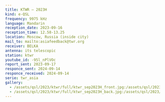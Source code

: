 ```yaml
---
title: KTWR — 2023H
kind: e-QSL
frequency: 9975 kHz
language: Mandarin
reception_date: 2023-09-16
reception_time: 12.58-13.25
location: Moscow, Russia (inside city)
mail_to: mailto:asiafeedback@twr.org
receiver: BELKA
antenna: its telescopic
station: ktwr
youtube_id: -95l_nPlVOc
report_sent: 2023-09-17
responce_sent: 2024-09-14
responce_received: 2024-09-14
serie: twr_asia
gallery:
  - /assets/qsl/2023/ktwr/full/ktwr_sep2023H_front.jpg:/assets/qsl/2023/ktwr/small/ktwr_sep2023H_front.jpg
  - /assets/qsl/2023/ktwr/full/ktwr_sep2023H_back.jpg:/assets/qsl/2023/ktwr/small/ktwr_sep2023H_back.jpg
---
```


